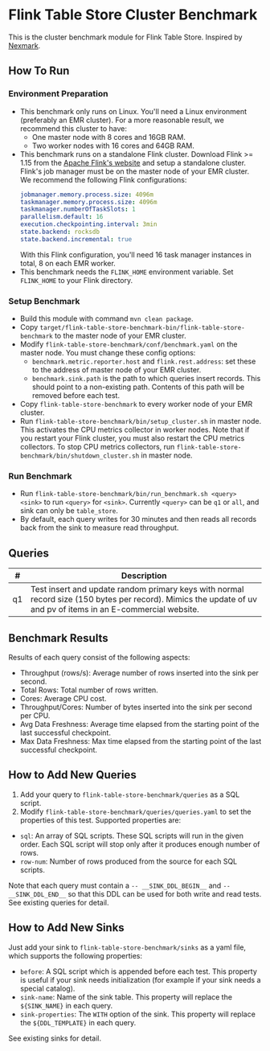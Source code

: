 # Flink Table Store Cluster Benchmark

This is the cluster benchmark module for Flink Table Store. Inspired by [Nexmark](https://github.com/nexmark/nexmark).

## How To Run
### Environment Preparation
* This benchmark only runs on Linux. You'll need a Linux environment (preferably an EMR cluster). For a more reasonable result, we recommend this cluster to have:
  * One master node with 8 cores and 16GB RAM.
  * Two worker nodes with 16 cores and 64GB RAM.
* This benchmark runs on a standalone Flink cluster. Download Flink >= 1.15 from the [Apache Flink's website](https://flink.apache.org/downloads.html#apache-flink-1150) and setup a standalone cluster. Flink's job manager must be on the master node of your EMR cluster. We recommend the following Flink configurations:
    ```yaml
    jobmanager.memory.process.size: 4096m
    taskmanager.memory.process.size: 4096m
    taskmanager.numberOfTaskSlots: 1
    parallelism.default: 16
    execution.checkpointing.interval: 3min
    state.backend: rocksdb
    state.backend.incremental: true
    ```
    With this Flink configuration, you'll need 16 task manager instances in total, 8 on each EMR worker.
* This benchmark needs the `FLINK_HOME` environment variable. Set `FLINK_HOME` to your Flink directory.

### Setup Benchmark
* Build this module with command `mvn clean package`.
* Copy `target/flink-table-store-benchmark-bin/flink-table-store-benchmark` to the master node of your EMR cluster.
* Modify `flink-table-store-benchmark/conf/benchmark.yaml` on the master node. You must change these config options:
  * `benchmark.metric.reporter.host` and `flink.rest.address`: set these to the address of master node of your EMR cluster.
  *  `benchmark.sink.path` is the path to which queries insert records. This should point to a non-existing path. Contents of this path will be removed before each test.
* Copy `flink-table-store-benchmark` to every worker node of your EMR cluster.
* Run `flink-table-store-benchmark/bin/setup_cluster.sh` in master node. This activates the CPU metrics collector in worker nodes. Note that if you restart your Flink cluster, you must also restart the CPU metrics collectors. To stop CPU metrics collectors, run `flink-table-store-benchmark/bin/shutdown_cluster.sh` in master node.

### Run Benchmark
* Run `flink-table-store-benchmark/bin/run_benchmark.sh <query> <sink>` to run `<query>` for `<sink>`. Currently `<query>` can be `q1` or `all`, and sink can only be `table_store`.
* By default, each query writes for 30 minutes and then reads all records back from the sink to measure read throughput. 

## Queries

|#|Description|
|---|---|
|q1|Test insert and update random primary keys with normal record size (150 bytes per record). Mimics the update of uv and pv of items in an E-commercial website.|

## Benchmark Results

Results of each query consist of the following aspects:
* Throughput (rows/s): Average number of rows inserted into the sink per second.
* Total Rows: Total number of rows written.
* Cores: Average CPU cost.
* Throughput/Cores: Number of bytes inserted into the sink per second per CPU.
* Avg Data Freshness: Average time elapsed from the starting point of the last successful checkpoint.
* Max Data Freshness: Max time elapsed from the starting point of the last successful checkpoint.

## How to Add New Queries
1. Add your query to `flink-table-store-benchmark/queries` as a SQL script.
2. Modify `flink-table-store-benchmark/queries/queries.yaml` to set the properties of this test. Supported properties are:
  * `sql`: An array of SQL scripts. These SQL scripts will run in the given order. Each SQL script will stop only after it produces enough number of rows.
  * `row-num`: Number of rows produced from the source for each SQL scripts.

Note that each query must contain a `-- __SINK_DDL_BEGIN__` and `-- __SINK_DDL_END__` so that this DDL can be used for both write and read tests. See existing queries for detail.

## How to Add New Sinks
Just add your sink to `flink-table-store-benchmark/sinks` as a yaml file, which supports the following properties:
  * `before`: A SQL script which is appended before each test. This property is useful if your sink needs initialization (for example if your sink needs a special catalog).
  * `sink-name`: Name of the sink table. This property will replace the `${SINK_NAME}` in each query.
  * `sink-properties`: The `WITH` option of the sink. This property will replace the `${DDL_TEMPLATE}` in each query.

See existing sinks for detail.